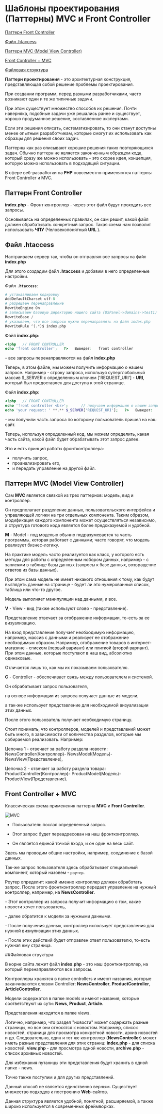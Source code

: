 # Шаблоны проектирования (Паттерны) MVC и Front Controller

[Паттерн Front Controller](#паттерн-front-controller)

[Файл .htaccess](#файл-htaccess)

[Паттерн MVC (Model View Controller)](#паттерн-mvc-model-view-controller)

[Front Controller + MVC](#front-controller--mvc)

[Файловая структура](#файловая-структура)

**Паттерн проектирования** \- это архитектурная конструкция, представляющая собой решение проблемы проектирования.

При создании программ, перед разными разработчиками, часто возникают одни и те же типичные задачи.

При этом существует множество способов их решения. Почти наверняка, подобные задачи уже решались ранее и существует, хорошо продуманное решение, составленное экспертами.

Если эти решения описать, систематизировать, то они станут доступны менее опытным разработчикам, которые смогут их использовать как образцы для решения своих задач.

Паттерны как раз описывают хорошие решения таких повторяющихся задач. Обычно паттерн не является законченным образцом кода, который сразу же можно использовать - это скорее идея, концепция, которую можно использовать в подходящей ситуации.

В сфере веб-разработки на **PHP** повсеместно применяются паттерны Front Controller и MVC.

## Паттерн Front Controller

**index.php** \- Фронт контроллер \- через этот файл будут проходить все запросы.

Основываясь на определенных правилах, он сам решит, какой файл должен обрабатывать конкретный запрос. Такая схема нам позволит использовать **ЧПУ** (Человекопонятный **URL** ).

## Файл .htaccess

Настраиваем сервер так, чтобы он отправлял все запросы на файл **index.php**

Для этого создадим файл **.htaccess** и добавим в него определенные настройки.

Файл **`.htaccess`**:

```php
# устанавливаем кодировку   
AddDefaultCharset utf-8      
# разрешаем перенаправление   
RewriteEngine On      
# записываем базовую директорию нашего сайта (OSPanel->domains->test1)   
RewriteBase /      
# указываем, что все запросы нужно перенаправлять на файл index.php   
RewriteRule ^(.*)$ index.php
```







Файл **index.php**:

```php 
<?php   // FRONT CONTROLLER   
echo 'front controller';   ?>   Выведет:   front controller
```
\- все запросы перенаправляются на файл **index.php**



Теперь, в этом файле, мы можем получить информацию о нашем запросе. Например - строку запроса, используя суперглобальный массив $\_SERVER с определенным ключем \['REQUEST\_URI'\] - **URI**, который был предоставлен для доступа к этой странице.

Файл **index.php**:



```php
<?php   // FRONT CONTROLLER   
echo 'front controller <br>';      // получаем информацию о нашем запросе   
echo 'your request: ' **.** $_SERVER['REQUEST_URI'];   ?>   Выведет:   your request: /
```
\- мы получили часть запроса по которому пользователь пришел на наш сайт.

Теперь, используя определенный код, мы можем определить, какая часть сайта, какой файл будет обрабатывать этот запрос далее.

Это и есть принцип работы фронтконтроллера:

- получить запрос,
- проанализировать его,
- и передать управление на другой файл.

## Паттерн MVC (Model View Controller)

Сам **MVC** является связкой из трех паттернов: модель, вид и контроллер.

Он предполагает разделение данных, пользовательского интерфейса и управляющей логики на три отдельных компонента. Таким образом, модификация каждого компонента может осуществляться независимо, а структура готового кода является более предсказуемой и удобной.

**M** - Model - под моделью обычно подразумевается та часть программы, которая работает с данными; часто говорят, что модель реализует бизнес-логику.

На практике модель часто реализуется как класс, у которого есть методы для работы с определенным нобором данных, например - с записями в таблице базы данных (запросы к базе данных, возвращение ответов из базы данных).

При этом сама модель не имеет никакого отношения к тому, как будут выглядеть данные на странице - будет ли это нумерованный список, таблица или что-то другое.

Модель выполняет манипуляции над данными, и все.

**V** - View \- вид (также используют слово - представление).

Представление отвечает за отображение информации, то-есть за ее визуализацию.

На вход представление получает необходимую информацию, например, массив с данными и реализует ее отображение необходимым образом. Например, отображение товаров в интернет-магазине - списком (первый вариант) или плиткой (второй вариант). При этом данные, которые поступают в наш вид, абсолютно одинаковые.

Отличается лишь то, как мы их показываем пользователю.

**C** - Controller - обеспечивает связь между пользователем и системой.

Он обрабатывает запрос пользователя,

на основе информации из запроса получает данные из модели,

а так-же использует представление для необходимой визуализации этих данных.

После этого пользователь получает необходимую страницу.

Стоит понимать, что контроллеров, моделей и представлений может быть много, в зависимости от количества разделов, которые мы собираемся реализовать. Например:

Цепочка 1 - отвечает за работу раздела новости: NewsController(Контроллер)- NewsModel(Модель)- NewsView(Представление),

Цепочка 2 - отвечает за работу раздела товара: ProductController(Контроллер)- ProductModel(Модель)- ProductView(Представление).




## Front Controller + MVC

Классическая схема применения паттерна **MVC** и **Front Controller**.

![MVC](/docs/images/mvc.png)

- Пользователь послал определенный запрос.

- Этот запрос будет переадресован на наш фронтконтроллер.

- Он является единой точкой входа, и он один на весь сайт.

Здесь мы проводим общие настройки, например, соединение с базой данных.

Так-же запрос пользователя здесь обрабатывает специальный компонент, который назовем - `роутер`.

Роутер определит: какой именно контроллер должен обработать запрос. После этого фронтконтроллер передает управление на нужный контроллер, например, на **NewsController**.

\- Этот контроллер из запроса получит информацию о том, какие новости хочет пользователь,

\- далее обратится к модели за нужными данными.

\- После получения данных, контроллер использует представления для нужной визиулизации этих данных.

\- После этих действий будет отправлен ответ пользователю, то-есть нужная ему страница.





##Файловая структура


В корне сайта лежит файл **index.php** - это наш фронтконтроллер, на который перенаправляются все запросы.

Контроллеры хранятся в папке controllers и имеют названия, которые заканчиваются словом Controller: **NewsController**, **ProductController**, **ArticleController**.

Модели содержатся в папке models и имеют названия, которые соответствуют их сути: **News**, **Product**, **Article**.

Представления находятся в папке views.

Логично, например, что раздел "новости" может содержать разные страницы, но все они относятся к новостям. Например, список новостей, страница для просмотра конкретной новости, архив новостей и др. Следовательно, один и тот же контроллер (**NewsController**) может иметь разные представления для этих страниц: **index.php** - для списка новостей, **view.php** - для просмотра одной новости, **archive.php** - список архивных новостей.

Для избежания путаницы эти представления будут хранить в одной папке - news.

Точно также поступим и для других представлений.

Данный способ не является единственно верным. Существует множество подходов к построению **Web**\-сайтов.

Данная структура является удобной, понятной, расширяемой, а также широко используется в современных фреймворках.
